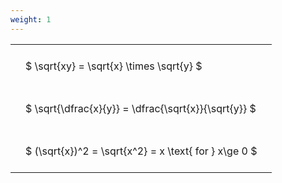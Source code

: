 ```yaml
---
weight: 1
---
```


<style type="text/css">
#T_62825 th.col_heading {
  text-align: left;
  font-size: 1em;
}
#T_62825 td {
  text-align: left;
  font-size: 1em;
  padding: 1.5em;
}
</style>
<table id="T_62825">
  <thead>
  </thead>
  <tbody>
    <tr>
      <td id="T_62825_row0_col0" class="data row0 col0" >$ \sqrt{xy} = \sqrt{x} \times \sqrt{y} $</td>
    </tr>
    <tr>
      <td id="T_62825_row1_col0" class="data row1 col0" >$ \sqrt{\dfrac{x}{y}} = \dfrac{\sqrt{x}}{\sqrt{y}} $</td>
    </tr>
    <tr>
      <td id="T_62825_row2_col0" class="data row2 col0" >$ (\sqrt{x})^2 = \sqrt{x^2} = x \text{ for } x\ge 0 $</td>
    </tr>
  </tbody>
</table>
